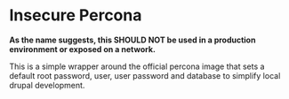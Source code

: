 # Insecure Percona

**As the name suggests, this SHOULD NOT be used in a production environment or
exposed on a network.**

This is a simple wrapper around the official percona image that sets a default
root password, user, user password and database to simplify local drupal
development.
